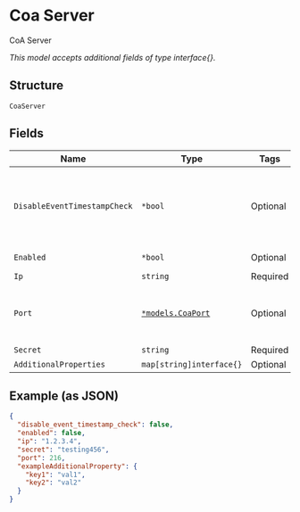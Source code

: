 
# Coa Server

CoA Server

*This model accepts additional fields of type interface{}.*

## Structure

`CoaServer`

## Fields

| Name | Type | Tags | Description |
|  --- | --- | --- | --- |
| `DisableEventTimestampCheck` | `*bool` | Optional | Whether to disable Event-Timestamp Check<br>**Default**: `false` |
| `Enabled` | `*bool` | Optional | **Default**: `false` |
| `Ip` | `string` | Required | - |
| `Port` | [`*models.CoaPort`](../../doc/models/containers/coa-port.md) | Optional | CoA Port, value from 1 to 65535, default is 3799 |
| `Secret` | `string` | Required | - |
| `AdditionalProperties` | `map[string]interface{}` | Optional | - |

## Example (as JSON)

```json
{
  "disable_event_timestamp_check": false,
  "enabled": false,
  "ip": "1.2.3.4",
  "secret": "testing456",
  "port": 216,
  "exampleAdditionalProperty": {
    "key1": "val1",
    "key2": "val2"
  }
}
```

